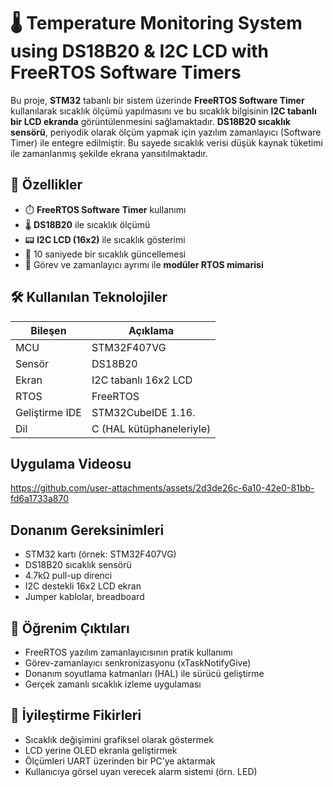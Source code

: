 # 🌡️ Temperature Monitoring System using DS18B20 & I2C LCD with FreeRTOS Software Timers
Bu proje, **STM32** tabanlı bir sistem üzerinde **FreeRTOS Software Timer** kullanılarak sıcaklık ölçümü yapılmasını ve bu sıcaklık bilgisinin **I2C tabanlı bir LCD ekranda** görüntülenmesini sağlamaktadır. 
**DS18B20 sıcaklık sensörü**, periyodik olarak ölçüm yapmak için yazılım zamanlayıcı (Software Timer) ile entegre edilmiştir. Bu sayede sıcaklık verisi düşük kaynak tüketimi ile zamanlanmış şekilde ekrana 
yansıtılmaktadır.

## 📌 Özellikler
- ⏱️ **FreeRTOS Software Timer** kullanımı
- 🌡️ **DS18B20** ile sıcaklık ölçümü
- 📟 **I2C LCD (16x2)** ile sıcaklık gösterimi
- 🔁 10 saniyede bir sıcaklık güncellemesi
- 🧵 Görev ve zamanlayıcı ayrımı ile **modüler RTOS mimarisi**

## 🛠️ Kullanılan Teknolojiler

| Bileşen           | Açıklama                          |
|-------------------|-----------------------------------|
| MCU               | STM32F407VG                       |
| Sensör            | DS18B20                           |
| Ekran             | I2C tabanlı 16x2 LCD              |
| RTOS              | FreeRTOS                          |
| Geliştirme IDE    | STM32CubeIDE 1.16.                |
| Dil               | C (HAL kütüphaneleriyle)          |

## Uygulama Videosu 
https://github.com/user-attachments/assets/2d3de26c-6a10-42e0-81bb-fd6a1733a870

## Donanım Gereksinimleri
- STM32 kartı (örnek: STM32F407VG)
- DS18B20 sıcaklık sensörü
- 4.7kΩ pull-up direnci
- I2C destekli 16x2 LCD ekran
- Jumper kablolar, breadboard

## 🧠 Öğrenim Çıktıları
- FreeRTOS yazılım zamanlayıcısının pratik kullanımı
- Görev-zamanlayıcı senkronizasyonu (xTaskNotifyGive)
- Donanım soyutlama katmanları (HAL) ile sürücü geliştirme
- Gerçek zamanlı sıcaklık izleme uygulaması

## 📌 İyileştirme Fikirleri
- Sıcaklık değişimini grafiksel olarak göstermek
- LCD yerine OLED ekranla geliştirmek
- Ölçümleri UART üzerinden bir PC’ye aktarmak
- Kullanıcıya görsel uyarı verecek alarm sistemi (örn. LED)
